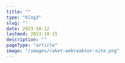 ```yaml
---
title: ""
type: "blog3"
slug: ""
date: 2023-10-12
lastmod: 2023-10-15
description: ""
pageType: "article"
image: "/images/raket-webreaktor-site.png"
---
```



